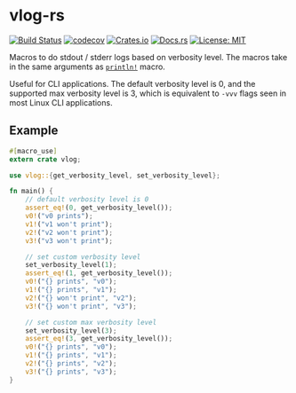 # vlog-rs

[![Build Status](https://travis-ci.org/guangie88/vlog-rs.svg?branch=master)](https://travis-ci.org/guangie88/vlog-rs)
[![codecov](https://codecov.io/gh/guangie88/vlog-rs/branch/master/graph/badge.svg)](https://codecov.io/gh/guangie88/vlog-rs)
[![Crates.io](https://img.shields.io/crates/v/vlog.svg)](https://crates.io/crates/vlog)
[![Docs.rs](https://docs.rs/vlog/badge.svg)](https://docs.rs/vlog)
[![License: MIT](https://img.shields.io/badge/License-MIT-yellow.svg)](https://opensource.org/licenses/MIT)

Macros to do stdout / stderr logs based on verbosity level. The macros take in
the same arguments as
[`println!`](https://doc.rust-lang.org/1.0.0/std/macro.println!.html) macro.

Useful for CLI applications. The default verbosity level is 0, and the supported
max verbosity level is 3, which is equivalent to `-vvv` flags seen in most Linux
CLI applications.

## Example

```rust
#[macro_use]
extern crate vlog;

use vlog::{get_verbosity_level, set_verbosity_level};

fn main() {
    // default verbosity level is 0
    assert_eq!(0, get_verbosity_level());
    v0!("v0 prints");
    v1!("v1 won't print");
    v2!("v2 won't print");
    v3!("v3 won't print");

    // set custom verbosity level
    set_verbosity_level(1);
    assert_eq!(1, get_verbosity_level());
    v0!("{} prints", "v0");
    v1!("{} prints", "v1");
    v2!("{} won't print", "v2");
    v3!("{} won't print", "v3");

    // set custom max verbosity level
    set_verbosity_level(3);
    assert_eq!(3, get_verbosity_level());
    v0!("{} prints", "v0");
    v1!("{} prints", "v1");
    v2!("{} prints", "v2");
    v3!("{} prints", "v3");
}
```
